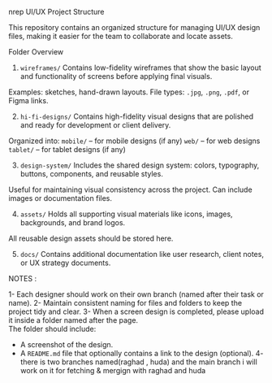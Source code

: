 nrep UI/UX Project Structure

This repository contains an organized structure for managing UI/UX design files, making it easier for the team to collaborate and locate assets.

Folder Overview

1. `wireframes/`
   Contains low-fidelity wireframes that show the basic layout and functionality of screens before applying final visuals.

Examples: sketches, hand-drawn layouts.
File types: `.jpg`, `.png`, `.pdf`, or Figma links.

2. `hi-fi-designs/`
   Contains high-fidelity visual designs that are polished and ready for development or client delivery.

Organized into:
`mobile/` – for mobile designs (if any)
`web/` – for web designs  
`tablet/` – for tablet designs (if any)

3. `design-system/`
   Includes the shared design system: colors, typography, buttons, components, and reusable styles.

Useful for maintaining visual consistency across the project.
Can include images or documentation files.

4. `assets/`
   Holds all supporting visual materials like icons, images, backgrounds, and brand logos.

All reusable design assets should be stored here.

5. `docs/`
   Contains additional documentation like user research, client notes, or UX strategy documents.

NOTES :

1- Each designer should work on their own branch (named after their task or name).
2- Maintain consistent naming for files and folders to keep the project tidy and clear.
3- When a screen design is completed, please upload it inside a folder named after the page.  
 The folder should include:

- A screenshot of the design.
- A `README.md` file that optionally contains a link to the design (optional).
  4- there is two branches named(raghad , huda) and the main branch i will work on it for fetching & mergign with raghad and huda
